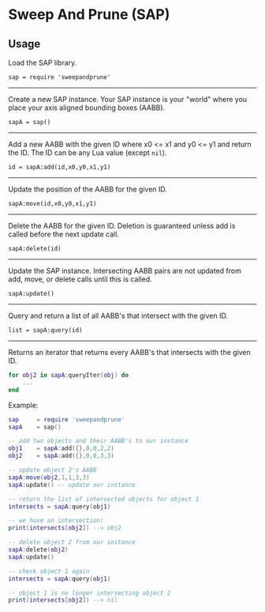 # Sweep And Prune (SAP)

## Usage

Load the SAP library.

	sap = require 'sweepandprune'

---
Create a new SAP instance. Your SAP instance is your "world" where you place your axis aligned bounding boxes (AABB).

	sapA = sap()

---
Add a new AABB with the given ID where x0 <= x1 and y0 <= y1 and return the ID. The ID can be any Lua value (except `nil`).

	id = sapA:add(id,x0,y0,x1,y1)

---
Update the position of the AABB for the given ID.

	sapA:move(id,x0,y0,x1,y1)

---
Delete the AABB for the given ID. Deletion is guaranteed unless add is called before the next update call.

	sapA:delete(id)

---
Update the SAP instance. Intersecting AABB pairs are not updated from add, move, or delete calls until this is called.

	sapA:update()

---
Query and return a list of all AABB's that intersect with the given ID.


`list = sapA:query(id)`

---
Returns an iterator that returns every AABB's that intersects with the given ID.

````lua
for obj2 in sapA:queryIter(obj) do
	...
end
````

Example:

````lua
sap 	= require 'sweepandprune'
sapA 	= sap()

-- add two objects and their AABB's to our instance
obj1	= sapA:add({},0,0,2,2)
obj2	= sapA:add({},0,0,3,3)

-- update object 2's AABB
sapA:move(obj2,1,1,3,3)
sapA:update() -- update our instance

-- return the list of intersected objects for object 1
intersects = sapA:query(obj1)

-- we have an intersection!
print(intersects[obj2]) --> obj2

-- delete object 2 from our instance
sapA:delete(obj2)
sapA:update()

-- check object 1 again
intersects = sapA:query(obj1)

-- object 1 is no longer intersecting object 2
print(intersects[obj2]) --> nil
````